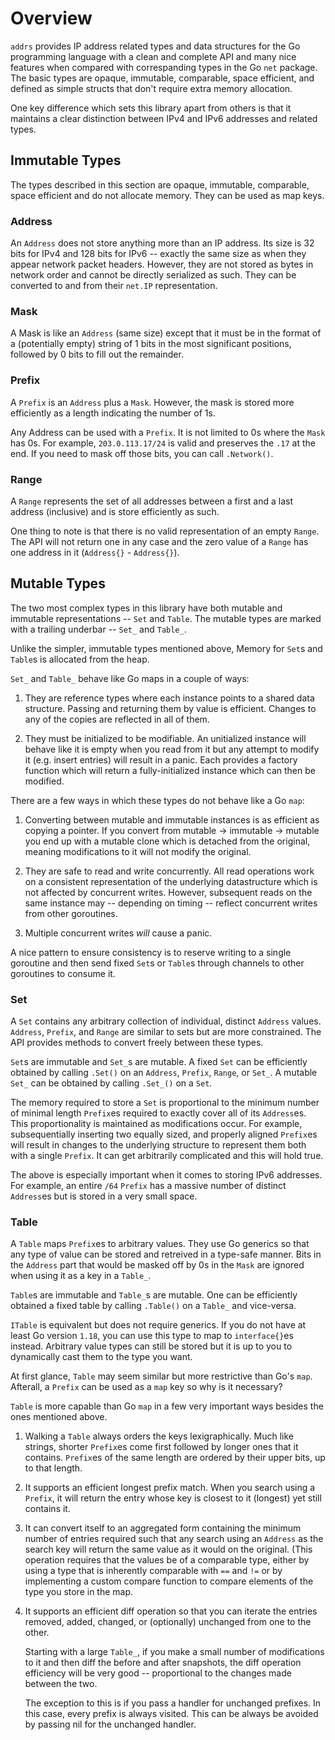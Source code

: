 # Overview

`addrs` provides IP address related types and data structures for the Go
programming language with a clean and complete API and many nice features when
compared with correspanding types in the Go `net` package. The basic types are
opaque, immutable, comparable, space efficient, and defined as simple structs
that don't require extra memory allocation.

One key difference which sets this library apart from others is that it
maintains a clear distinction between IPv4 and IPv6 addresses and related types.

## Immutable Types

The types described in this section are opaque, immutable, comparable, space
efficient and do not allocate memory. They can be used as map keys.

### Address

An `Address` does not store anything more than an IP address. Its size is 32
bits for IPv4 and 128 bits for IPv6 -- exactly the same size as when they appear
network packet headers. However, they are not stored as bytes in network order
and cannot be directly serialized as such. They can be converted to and from
their `net.IP` representation.

### Mask

A Mask is like an `Address` (same size) except that it must be in the format of
a (potentially empty) string of 1 bits in the most significant positions,
followed by 0 bits to fill out the remainder.

### Prefix

A `Prefix` is an `Address` plus a `Mask`. However, the mask is stored more
efficiently as a length indicating the number of 1s.

Any Address can be used with a `Prefix`. It is not limited to 0s where the
`Mask` has 0s. For example, `203.0.113.17/24` is valid and preserves the `.17`
at the end. If you need to mask off those bits, you can call `.Network()`.

### Range

A `Range` represents the set of all addresses between a first and a last address
(inclusive) and is store efficiently as such.

One thing to note is that there is no valid representation of an empty `Range`.
The API will not return one in any case and the zero value of a `Range` has one
address in it (`Address{}` - `Address{}`).

## Mutable Types

The two most complex types in this library have both mutable and immutable
representations -- `Set` and `Table`. The mutable types are marked with a
trailing underbar -- `Set_` and `Table_`.

Unlike the simpler, immutable types mentioned above, Memory for `Set`s and
`Table`s is allocated from the heap.

`Set_` and `Table_` behave like Go maps in a couple of ways:

1. They are reference types where each instance points to a shared data
   structure. Passing and returning them by value is efficient. Changes to any
   of the copies are reflected in all of them.

2. They must be initialized to be modifiable. An unitialized instance will
   behave like it is empty when you read from it but any attempt to modify it
   (e.g. insert entries) will result in a panic. Each provides a factory
   function which will return a fully-initialized instance which can then be
   modified.

There are a few ways in which these types do not behave like a Go `map`:

1. Converting between mutable and immutable instances is as efficient as copying
   a pointer. If you convert from mutable -> immutable -> mutable you end up
   with a mutable clone which is detached from the original, meaning
   modifications to it will not modify the original.

2. They are safe to read and write concurrently. All read operations work on a
   consistent representation of the underlying datastructure which is not
   affected by concurrent writes. However, subsequent reads on the same instance
   may -- depending on timing -- reflect concurrent writes from other
   goroutines.

3. Multiple concurrent writes *will* cause a panic.

A nice pattern to ensure consistency is to reserve writing to a single goroutine
and then send fixed `Set`s or `Table`s through channels to other goroutines to
consume it.

### Set

A `Set` contains any arbitrary collection of individual, distinct `Address`
values. `Address`, `Prefix`, and `Range` are similar to sets but are more
constrained. The API provides methods to convert freely between these types.

`Set`s are immutable and `Set_`s are mutable. A fixed `Set` can be efficiently
obtained by calling `.Set()` on an `Address`, `Prefix`, `Range`, or `Set_`. A
mutable `Set_` can be obtained by calling `.Set_()` on a `Set`.

The memory required to store a `Set` is proportional to the minimum number of
minimal length `Prefix`es required to exactly cover all of its `Address`es. This
proportionality is maintained as modifications occur. For example,
subsequentially inserting two equally sized, and properly aligned `Prefix`es
will result in changes to the underlying structure to represent them both with a
single `Prefix`. It can get arbitrarily complicated and this will hold true.

The above is especially important when it comes to storing IPv6 addresses. For
example, an entire `/64` `Prefix` has a massive number of distinct `Address`es
but is stored in a very small space.

### Table

A `Table` maps `Prefix`es to arbitrary values. They use Go generics so that any
type of value can be stored and retreived in a type-safe manner. Bits in the
`Address` part that would be masked off by 0s in the `Mask` are ignored when
using it as a key in a `Table_`.

`Table`s are immutable and `Table_`s are mutable. One can be efficiently
obtained a fixed table by calling `.Table()` on a `Table_` and vice-versa.

`ITable` is equivalent but does not require generics. If you do not have at
least Go version `1.18`, you can use this type to map to `interface{}`es
instead. Arbitrary value types can still be stored but it is up to you to
dynamically cast them to the type you want.

At first glance, `Table` may seem similar but more restrictive than Go's `map`.
Afterall, a `Prefix` can be used as a `map` key so why is it necessary?

`Table` is more capable than Go `map` in a few very important ways besides the
ones mentioned above.

1. Walking a `Table` always orders the keys lexigraphically. Much like strings,
   shorter `Prefix`es come first followed by longer ones that it contains.
   `Prefix`es of the same length are ordered by their upper bits, up to that
   length.

2. It supports an efficient longest prefix match. When you search using a
   `Prefix`, it will return the entry whose key is closest to it (longest) yet
   still contains it.

3. It can convert itself to an aggregated form containing the minimum number of
   entries required such that any search using an `Address` as the search key
   will return the same value as it would on the original. (This operation
   requires that the values be of a comparable type, either by using a type that
   is inherently comparable with `==` and `!=` or by implementing a custom
   compare function to compare elements of the type you store in the map.

4. It supports an efficient diff operation so that you can iterate the entries
   removed, added, changed, or (optionally) unchanged from one to the other.

   Starting with a large `Table_`, if you make a small number of modifications to
   it and then diff the before and after snapshots, the diff operation
   efficiency will be very good -- proportional to the changes made between the
   two.

   The exception to this is if you pass a handler for unchanged prefixes. In
   this case, every prefix is always visited. This can be always be avoided by
   passing nil for the unchanged handler.
